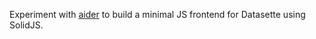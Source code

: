 Experiment with [aider](https://aider.chat/) to build a minimal JS frontend for Datasette using SolidJS.
